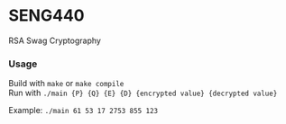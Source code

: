 # SENG440

RSA Swag Cryptography

### Usage
Build with `make` or `make compile`\
Run with `./main {P} {Q} {E} {D} {encrypted value} {decrypted value}`

Example: `./main 61 53 17 2753 855 123`